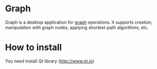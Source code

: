 # Graph

Graph is a desktop application for [graph](https://en.wikipedia.org/wiki/Graph_(discrete_mathematics)) operations.
It supports creation, manipulation with graph nodes, applying shortest-path algorithms, etc.

# How to install
You need install Qt library (http://www.qt.io)

